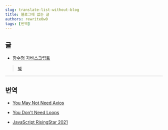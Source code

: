 ```yaml
---
slug: translate-list-without-blog
title: 블로그에 없는 글
authors: rewrite0w0
tags: [번역]
---
```


## 글

- [함수형 자바스크립트](https://github.com/rewrite0w0/FP)

> [책](http://www.kyobobook.co.kr/product/detailViewKor.laf?ejkGb=KOR&mallGb=KOR&barcode=9791162240427&orderClick=LAG&Kc=)

---

## 번역

- [You May Not Need Axios](https://github.com/rewrite0w0/You-May-Not-Need-Axios)

- [You Don't Need Loops](https://github.com/you-dont-need/You-Dont-Need-Loops/blob/master/readme_kr.md)

- [JavaScript RisingStar 2021](https://risingstars.js.org/2021/ko)
